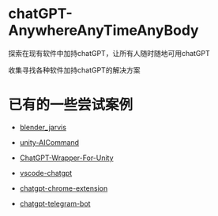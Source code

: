 # chatGPT-AnywhereAnyTimeAnyBody
探索在现有软件中加持chatGPT，让所有人随时随地可用chatGPT

收集寻找各种软件加持chatGPT的解决方案
# 已有的一些尝试案例

* [blender_jarvis](https://github.com/Dene33/blender_jarvis.git)
* [unity-AICommand](https://github.com/keijiro/AICommand.git) 
* [ChatGPT-Wrapper-For-Unity](https://github.com/GraesonB/ChatGPT-Wrapper-For-Unity.git)

* [vscode-chatgpt](https://github.com/gencay/vscode-chatgpt.git)
* [chatgpt-chrome-extension](https://github.com/gragland/chatgpt-chrome-extension.git)
* [chatgpt-telegram-bot](https://github.com/n3d1117/chatgpt-telegram-bot.git)